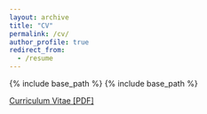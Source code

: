 ```yaml
---
layout: archive
title: "CV"
permalink: /cv/
author_profile: true
redirect_from:
  - /resume
---
```


{% include base_path %}
{% include base_path %}

[Curriculum Vitae [PDF]](http://azuberer.github.io/files/zubererCV.pdf)
